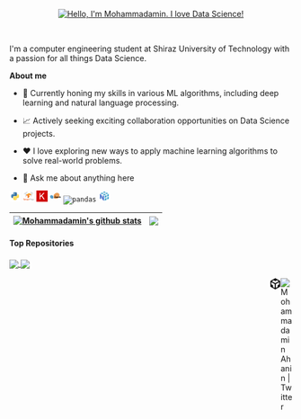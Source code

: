 <p align="center"><a href="https://mohahanin.github.io/Portfolio-Webpage/"><img width="80%" alt="Hello, I'm Mohammadamin. I love Data Science!" src="![gh-readme-header](https://github.com/user-attachments/assets/0203aeba-34bf-49e0-a0bb-69f92f4c999d)" /></a></p>


<br />

I'm a computer engineering student at Shiraz University of Technology with a passion for all things Data Science.

**About me**

- 🌱 Currently honing my skills in various ML algorithms, including deep learning and natural language processing.

- 📈 Actively seeking exciting collaboration opportunities on Data Science projects.

- ❤️ I love exploring new ways to apply machine learning algorithms to solve real-world problems.

- 💬 Ask me about anything here

<code><img height="20" alt="python" src="https://raw.githubusercontent.com/github/explore/80688e429a7d4ef2fca1e82350fe8e3517d3494d/topics/python/python.png"></code>
<code><img height="20" alt="tensorflow" src="https://raw.githubusercontent.com/github/explore/80688e429a7d4ef2fca1e82350fe8e3517d3494d/topics/tensorflow/tensorflow.png"></code>
<code><img height="20" alt="keras" src="https://raw.githubusercontent.com/github/explore/80688e429a7d4ef2fca1e82350fe8e3517d3494d/topics/keras/keras.png"></code>
<code><img height="20" alt="scikit-learn" src="https://raw.githubusercontent.com/github/explore/80688e429a7d4ef2fca1e82350fe8e3517d3494d/topics/scikit-learn/scikit-learn.png"></code>
<code><img height="20" alt="pandas" src="https://raw.githubusercontent.com/github/explore/80688e429a7d4ef2fca1e82350fe8e3517d3494d/topics/pandas/pandas.png"></code>
<code><img height="20" alt="numpy" src="https://raw.githubusercontent.com/github/explore/80688e429a7d4ef2fca1e82350fe8e3517d3494d/topics/numpy/numpy.png"></code>    

| <a href="https://github.com/mohAhanin/github-readme-stats"><img align="center" src="https://github-readme-stats.vercel.app/api?username=mohAhanin&show_icons=true&include_all_commits=true&theme=buefy&hide_border=true" alt="Mohammadamin's github stats" /></a> | <a href="https://github.com/mohAhanin/github-readme-stats"><img align="center" src="https://github-readme-stats.vercel.app/api/top-langs/?username=mohAhanin&layout=compact&theme=buefy&hide_border=true" /></a> |
| ------------- | ------------- |

#### Top Repositories

<a href="https://github.com/mohAhanin/github-readme-stats">
  <img align="center" src="https://github-readme-stats.vercel.app/api/pin/?username=mohAhanin&repo=github-readme-stats&theme=buefy" />
</a>
<a href="https://github.com/mohAhanin/Portfolio-Webpage">
  <img align="center" src="https://github-readme-stats.vercel.app/api/pin/?username=mohAhanin&repo=Portfolio-Webpage&theme=buefy" />
</a>

<br />
<br />

<a href="https://twitter.com/mohAhanin">
  <img align="right" alt="Mohammadamin Ahanin | Twitter" width="21px" src="https://raw.githubusercontent.com/anuraghazra/anuraghazra/master/assets/twitter.svg" />
</a>
<a href="https://codesandbox.io/u/mohAhanin">
  <img align="right" alt="Mohammadamin Ahanin | CodeSandbox" width="20px" src="https://raw.githubusercontent.com/anuraghazra/anuraghazra/master/assets/codesandbox.svg" />
</a>
